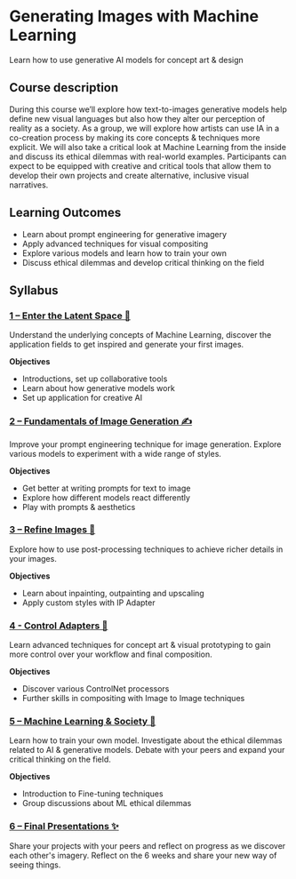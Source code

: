 # Generating Images with Machine Learning
Learn how to use generative AI models for concept art & design

## Course description

During this course we’ll explore how text-to-images generative models help define new visual languages but also how they alter our perception of reality as a society. As a group, we will explore how artists can use IA in a co-creation process by making its core concepts & techniques more explicit. We will also take a critical look at Machine Learning from the inside and discuss its ethical dilemmas with real-world examples. Participants can expect to be equipped with creative and critical tools that allow them to develop their own projects and create alternative, inclusive visual narratives.

## Learning Outcomes

- Learn about prompt engineering for generative imagery
- Apply advanced techniques for visual compositing
- Explore various models and learn how to train your own
- Discuss ethical dilemmas and develop critical thinking on the field

## Syllabus

### [1 – Enter the Latent Space 🚀](agenda/1-enter_the_latent_space.md)
Understand the underlying concepts of Machine Learning, discover the application fields to get inspired and generate your first images.

**Objectives**

- Introductions, set up collaborative tools
- Learn about how generative models work
- Set up application for creative AI

### [2 – Fundamentals of Image Generation ✍️](agenda/2-image_generation.md)
Improve your prompt engineering technique for image generation. Explore various models to experiment with a wide range of styles.

**Objectives**

- Get better at writing prompts for text to image
- Explore how different models react differently
- Play with prompts & aesthetics

### [3 – Refine Images 🎨](agenda/3-refine_images.md)
Explore how to use post-processing techniques to achieve richer details in your images.

**Objectives**

- Learn about inpainting, outpainting and upscaling
- Apply custom styles with IP Adapter


### [4 - Control Adapters 📐](agenda/4-image_compositing.md)
Learn advanced techniques for concept art & visual prototyping to gain more control over your workflow and final composition.

**Objectives**

- Discover various ControlNet processors
- Further skills in compositing with Image to Image techniques


### [5 – Machine Learning & Society  💾](agenda/5-ml_society.md)
Learn how to train your own model. Investigate about the ethical dilemmas related to AI & generative models. Debate with your peers and expand your critical thinking on the field.

**Objectives**

- Introduction to Fine-tuning techniques
- Group discussions about ML ethical dilemmas


### [6 – Final Presentations ✨](agenda/6-final_presentations.md)
Share your projects with your peers and reflect on progress as we discover each other's imagery. Reflect on the 6 weeks and share your new way of seeing things.
